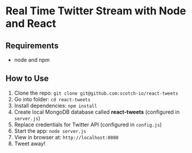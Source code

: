 # Real Time Twitter Stream with Node and React


## Requirements

- node and npm

## How to Use

1. Clone the repo: `git clone git@github.com:scotch-io/react-tweets`
2. Go into folder: `cd react-tweets`
3. Install dependencies: `npm install`
4. Create local MongoDB database called **react-tweets** (configured in `server.js`)
5. Replace credentials for Twitter API (configured in `config.js`)
6. Start the app: `node server.js`
7. View in browser at: `http://localhost:8080`
8. Tweet away!

